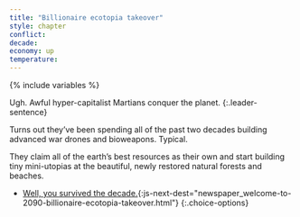 ```yaml
---
title: "Billionaire ecotopia takeover"
style: chapter
conflict: 
decade: 
economy: up
temperature: 
---
```


{% include variables %}

Ugh. Awful hyper-capitalist Martians conquer the planet.
{:.leader-sentence}

Turns out they’ve been spending all of the past two decades building advanced war drones and bioweapons. Typical.

They claim all of the earth’s best resources as their own and start building tiny mini-utopias at the beautiful, newly restored natural forests and beaches.

- [Well, you survived the decade.](part-page_2090.html){:js-next-dest="newspaper_welcome-to-2090-billionaire-ecotopia-takeover.html"}
{:.choice-options}
